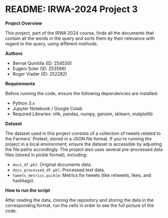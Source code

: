 # README: IRWA-2024 Project 3

**Project Overview**

This project, part of the IRWA 2024 course, finds all the documents that contain all the words in the query and sorts them by
their relevance with regard to the query, using different methods.

**Authors**

- Bernat Quintilla (ID: 254530)
- Eugeni Soler (ID: 253566)
- Roger Viader (ID: 252282)

**Requirements**

Before running the code, ensure the following dependencies are installed:
- Python 3.x
- Jupyter Notebook / Google Colab
- Required Libraries: nltk, pandas, numpy, gensim, sklearn, matplotlib

**Dataset**

The dataset used in this project consists of a collection of tweets related to the Farmers' Protest, stored in a JSON file format. If you're running the project in a local environment, ensure the dataset is accessible by adjusting the file paths accordingly. The project also uses several pre-processed data files (stored in pickle format), including:
- `docs_df.pkl`: Original documents data.
- `docs_processed_df.pkl`: Processed text data.
- `tweets_metrics.pickle`: Metrics for tweets (like retweets, likes, and hashtags).

**How to run the script**

After reading the data, cloning the repository and storing the data in the corresponding format, run the cells in order to see the full picture of the code.
